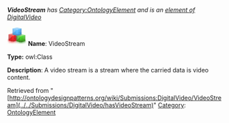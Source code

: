 ___VideoStream__ has [Category:OntologyElement](../../Category/OntologyElement "Category:OntologyElement") and is an [element of](../../Property/ElementOf "Property:ElementOf") [DigitalVideo](../../Submissions/DigitalVideo "Submissions:DigitalVideo")_


  




[![Class](../../images/thumb/2/27/Class.gif/45px-Class.gif)](../../Image/Class.gif "Class")
__Name__: VideoStream 


__Type:__ owl:Class 


__Description__: A video stream is a stream where the carried data is video content. 





Retrieved from "[http://ontologydesignpatterns.org/wiki/Submissions:DigitalVideo/VideoStream](../../Submissions/DigitalVideo/hasVideoStream)"
 [Category](http://ontologydesignpatterns.org/wiki/Special:Categories "Special:Categories"): [OntologyElement](../../Category/OntologyElement "Category:OntologyElement")